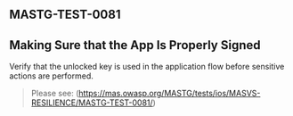 ##  MASTG-TEST-0081

## Making Sure that the App Is Properly Signed

Verify that the unlocked key is used in the application flow before sensitive actions are performed.

> Please see: (https://mas.owasp.org/MASTG/tests/ios/MASVS-RESILIENCE/MASTG-TEST-0081/)